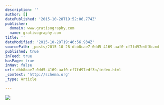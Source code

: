 ```yaml
---
description: ''
author: []
datePublished: '2015-10-28T19:52:06.774Z'
publisher:
  domain: www.gratisography.com
  name: gratisography.com
title: ''
dateModified: '2015-10-28T19:46:56.934Z'
sourcePath: _posts/2015-10-28-dbb8cae7-0dd5-4169-aaf0-cf7fd97edf3b.md
published: true
inFeed: true
hasPage: true
inNav: false
url: dbb8cae7-0dd5-4169-aaf0-cf7fd97edf3b/index.html
_context: 'http://schema.org'
_type: Article

---
```

![](http://www.gratisography.com/pictures/246_1.jpg)
